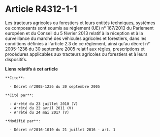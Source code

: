 # Article R4312-1-1

Les tracteurs agricoles ou forestiers et leurs entités techniques, systèmes ou composants sont soumis au règlement (UE) n°
167/2013 du Parlement européen et du Conseil du 5 février 2013 relatif à la réception et à la surveillance du marché des
véhicules agricoles et forestiers, dans les conditions définies à l'article 2.3 de ce règlement, ainsi qu'au 
décret n° 2005-1236 du 30 septembre 2005
relatif aux règles, prescriptions et procédures applicables aux tracteurs agricoles ou forestiers et à leurs dispositifs.

**Liens relatifs à cet article**

	**Cite**:

	  - Décret n°2005-1236 du 30 septembre 2005

	**Cité par**:

	  - Arrêté du 23 juillet 2010 (V)
	  - Arrêté du 22 avril 2011 (V)
	  - Arrêté du 24 mai 2017 (V)

	**Modifié par**:

	  - Décret n°2016-1010 du 21 juillet 2016 - art. 1
